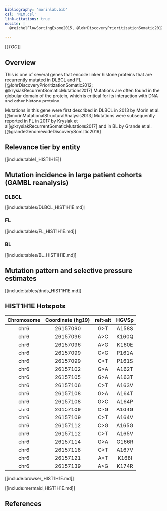 ```yaml
---
bibliography: 'morinlab.bib'
csl: 'NLM.csl'
link-citations: true
nocite: |
  @reichelFlowSortingExome2015, @lohrDiscoveryPrioritizationSomatic2012, @krysiakRecurrentSomaticMutations2017, @grandeGenomewideDiscoverySomatic2019

---
```

[[_TOC_]]

## Overview
This is one of several genes that encode linker histone proteins that are recurrently mutated in DLBCL and FL.[@lohrDiscoveryPrioritizationSomatic2012; @krysiakRecurrentSomaticMutations2017] Mutations are often found in the globular domain of the protein, which is critical for its interaction with DNA and other histone proteins. 

Mutations in this gene were first described in DLBCL in 2013 by Morin et al.[@morinMutationalStructuralAnalysis2013] Mutations were subsequently reported in FL in 2017 by Krysiak et al[@krysiakRecurrentSomaticMutations2017] and in BL by Grande et al.[@grandeGenomewideDiscoverySomatic2019]


## Relevance tier by entity

[[include:table1_HIST1H1E]]


## Mutation incidence in large patient cohorts (GAMBL reanalysis)

### DLBCL
[[include:tables/DLBCL_HIST1H1E.md]]

### FL
[[include:tables/FL_HIST1H1E.md]]

### BL
[[include:tables/BL_HIST1H1E.md]]

## Mutation pattern and selective pressure estimates

[[include:tables/dnds_HIST1H1E.md]]

## HIST1H1E Hotspots

| Chromosome |Coordinate (hg19) | ref>alt | HGVSp | 
 | :---:| :---: | :--: | :---: |
| chr6 | 26157090 | G>T | A158S |
| chr6 | 26157096 | A>C | K160Q |
| chr6 | 26157096 | A>G | K160E |
| chr6 | 26157099 | C>G | P161A |
| chr6 | 26157099 | C>T | P161S |
| chr6 | 26157102 | G>A | A162T |
| chr6 | 26157105 | G>A | A163T |
| chr6 | 26157106 | C>T | A163V |
| chr6 | 26157108 | G>A | A164T |
| chr6 | 26157108 | G>C | A164P |
| chr6 | 26157109 | C>G | A164G |
| chr6 | 26157109 | C>T | A164V |
| chr6 | 26157112 | C>G | A165G |
| chr6 | 26157112 | C>T | A165V |
| chr6 | 26157114 | G>A | G166R |
| chr6 | 26157118 | C>T | A167V |
| chr6 | 26157121 | A>T | K168I |
| chr6 | 26157139 | A>G | K174R |

[[include:browser_HIST1H1E.md]]

[[include:mermaid_HIST1H1E.md]]

## References

<!-- ORIGIN: 23699601 -->
<!-- BL: grandeGenomewideDiscoverySomatic2019 -->
<!-- FL: krysiakRecurrentSomaticMutations2017b -->
<!-- DLBCL: morinMutationalStructuralAnalysis2013 -->
<!-- PMBL: reichelFlowSortingExome2015a -->
